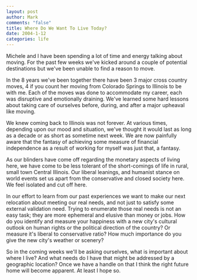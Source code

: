 ```yaml
--- 
layout: post
author: Mark
comments: "false"
title: Where Do We Want To Live Today?
date: 2004-1-12
categories: life
---
```

Michele and I have been spending a lot of time and energy talking about moving. For the past few weeks we've kicked around a couple of potential destinations but we've been unable to find a reason to move.

In the 8 years we've been together there have been 3 major cross country moves, 4 if you count her moving from Colorado Springs to Illinois to be with me. Each of the moves was done to accommodate my career, each was disruptive and emotionally draining. We've learned some hard lessons about taking care of ourselves before, during, and after a major upheaval like moving.

We knew coming back to Illinois was not forever. At various times, depending upon our mood and situation, we've thought it would last as long as a decade or as short as sometime next week. We are now painfully aware that the fantasy of achieving some measure of financial independence as a result of working for myself was just that, a fantasy.

As our blinders have come off regarding the monetary aspects of living here, we have come to be less tolerant of the short-comings of life in rural, small town Central Illinois. Our liberal leanings, and humanist stance on world events set us apart from the conservative and closed society here. We feel isolated and cut off here.

In our effort to learn from our past experiences we want to make our next relocation about meeting our real needs, and not just to satisfy some external validation need. Trying to enumerate those real needs is not an easy task; they are more ephemeral and elusive than money or jobs. How do you identify and measure your happiness with a new city's cultural outlook on human rights or the political direction of the country? Or measure it's liberal to conservative ratio? How much importance do you give the new city's weather or scenery?

So in the coming weeks we'll be asking ourselves, what is important about where I live? And what needs do I have that might be addressed by a geographic location? Once we have a handle on that I think the right future home will become apparent. At least I hope so.

